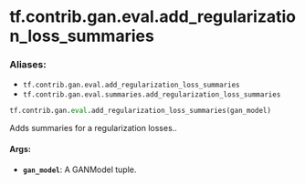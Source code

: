 <div itemscope itemtype="http://developers.google.com/ReferenceObject">
<meta itemprop="name" content="tf.contrib.gan.eval.add_regularization_loss_summaries" />
<meta itemprop="path" content="Stable" />
</div>

# tf.contrib.gan.eval.add_regularization_loss_summaries

### Aliases:

* `tf.contrib.gan.eval.add_regularization_loss_summaries`
* `tf.contrib.gan.eval.summaries.add_regularization_loss_summaries`

``` python
tf.contrib.gan.eval.add_regularization_loss_summaries(gan_model)
```

Adds summaries for a regularization losses..

#### Args:

* <b>`gan_model`</b>: A GANModel tuple.